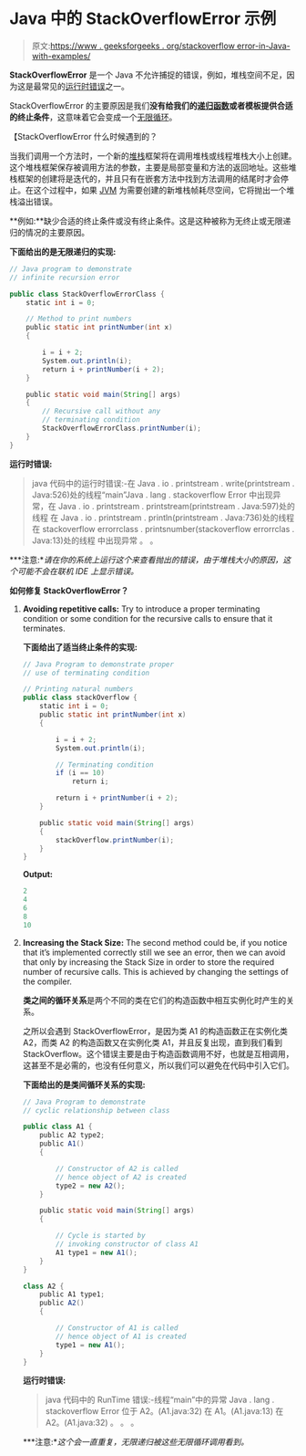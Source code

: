 # Java 中的 StackOverflowError 示例

> 原文:[https://www . geeksforgeeks . org/stackoverflow error-in-Java-with-examples/](https://www.geeksforgeeks.org/stackoverflowerror-in-java-with-examples/)

**StackOverflowError** 是一个 Java 不允许捕捉的错误，例如，堆栈空间不足，因为这是最常见的[运行时错误](https://www.geeksforgeeks.org/difference-between-compile-time-errors-and-runtime-errors/)之一。

StackOverflowError 的主要原因是我们**没有给我们的[递归函数](https://www.geeksforgeeks.org/recursive-functions/)或者模板提供合适的终止条件**，这意味着它会变成一个[无限循环](https://www.geeksforgeeks.org/infinite-loop-puzzles-java/)。

【StackOverflowError 什么时候遇到的？

当我们调用一个方法时，一个新的[堆栈](https://www.geeksforgeeks.org/java-virtual-machine-jvm-stack-area/)框架将在调用堆栈或线程堆栈大小上创建。这个堆栈框架保存被调用方法的参数，主要是局部变量和方法的返回地址。这些堆栈框架的创建将是迭代的，并且只有在嵌套方法中找到方法调用的结尾时才会停止。在这个过程中，如果 [JVM](https://www.geeksforgeeks.org/java-virtual-machine-jvm-stack-area/) 为需要创建的新堆栈帧耗尽空间，它将抛出一个堆栈溢出错误。

**例如:**缺少合适的终止条件或没有终止条件。这是这种被称为无终止或无限递归的情况的主要原因。

**下面给出的是无限递归的实现:**

```java
// Java program to demonstrate
// infinite recursion error

public class StackOverflowErrorClass {
    static int i = 0;

    // Method to print numbers
    public static int printNumber(int x)
    {

        i = i + 2;
        System.out.println(i);
        return i + printNumber(i + 2);
    }

    public static void main(String[] args)
    {
        // Recursive call without any
        // terminating condition
        StackOverflowErrorClass.printNumber(i);
    }
}
```

**运行时错误:**

> java 代码中的运行时错误:-在 Java . io . printstream . write(printstream . Java:526)处的线程“main”Java . lang . stackoverflow Error
> 中出现异常，在 Java . io . printstream . printstream(printstream . Java:597)处的线程
> 在 Java . io . printstream . println(printstream . Java:736)处的线程
> 在 stackoverflow errorrclass . printsnumber(stackoverflow errorrclas . Java:13)处的线程
> 中出现异常
> 。
> 。

***注意:**请在你的系统上运行这个来查看抛出的错误，由于堆栈大小的原因，这个可能不会在联机 IDE 上显示错误。*

**如何修复 StackOverflowError？**

1.  **Avoiding repetitive calls:** Try to introduce a proper terminating condition or some condition for the recursive calls to ensure that it terminates.

    **下面给出了适当终止条件的实现:**

    ```java
    // Java Program to demonstrate proper
    // use of terminating condition

    // Printing natural numbers
    public class stackOverflow {
        static int i = 0;
        public static int printNumber(int x)
        {

            i = i + 2;
            System.out.println(i);

            // Terminating condition
            if (i == 10)
                return i;

            return i + printNumber(i + 2);
        }

        public static void main(String[] args)
        {
            stackOverflow.printNumber(i);
        }
    }
    ```

    **Output:**

    ```java
    2
    4
    6
    8
    10

    ```

2.  **Increasing the Stack Size:** The second method could be, if you notice that it’s implemented correctly still we see an error, then we can avoid that only by increasing the Stack Size in order to store the required number of recursive calls. This is achieved by changing the settings of the compiler.

    **类之间的循环关系**是两个不同的类在它们的构造函数中相互实例化时产生的关系。

    之所以会遇到 StackOverflowError，是因为类 A1 的构造函数正在实例化类 A2，而类 A2 的构造函数又在实例化类 A1，并且反复出现，直到我们看到 StackOverflow。这个错误主要是由于构造函数调用不好，也就是互相调用，这甚至不是必需的，也没有任何意义，所以我们可以避免在代码中引入它们。

    **下面给出的是类间循环关系的实现:**

    ```java
    // Java Program to demonstrate
    // cyclic relationship between class

    public class A1 {
        public A2 type2;
        public A1()
        {

            // Constructor of A2 is called
            // hence object of A2 is created
            type2 = new A2();
        }

        public static void main(String[] args)
        {

            // Cycle is started by
            // invoking constructor of class A1
            A1 type1 = new A1();
        }
    }

    class A2 {
        public A1 type1;
        public A2()
        {

            // Constructor of A1 is called
            // hence object of A1 is created
            type1 = new A1();
        }
    }
    ```

    **运行时错误:**

    > java 代码中的 RunTime 错误:-线程“main”中的异常 Java . lang . stackoverflow Error
    > 位于 A2。<init>(A1.java:32)
    > 在 A1。<init>(A1.java:13)
    > 在 A2。<init>(A1.java:32)
    > 。
    > 。
    > 。</init></init></init>

    ***注意:**这个会一直重复，无限递归被这些无限循环调用看到。*